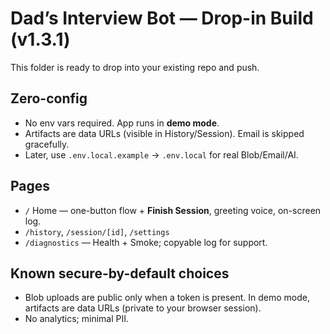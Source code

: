 # Dad’s Interview Bot — Drop-in Build (v1.3.1)

This folder is ready to drop into your existing repo and push.

## Zero-config
- No env vars required. App runs in **demo mode**.
- Artifacts are data URLs (visible in History/Session). Email is skipped gracefully.
- Later, use `.env.local.example` → `.env.local` for real Blob/Email/AI.

## Pages
- `/` Home — one-button flow + **Finish Session**, greeting voice, on-screen log.
- `/history`, `/session/[id]`, `/settings`
- `/diagnostics` — Health + Smoke; copyable log for support.

## Known secure-by-default choices
- Blob uploads are public only when a token is present. In demo mode, artifacts are data URLs (private to your browser session).
- No analytics; minimal PII.
